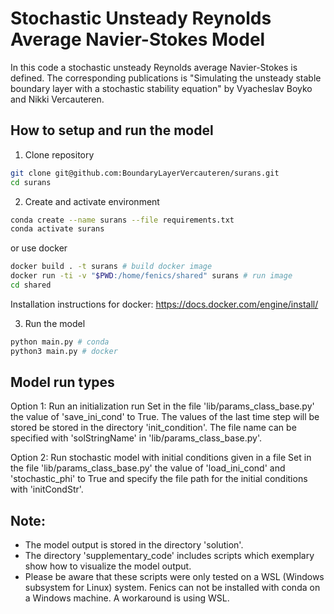 # Stochastic Unsteady Reynolds Average Navier-Stokes Model
In this code a stochastic unsteady Reynolds average Navier-Stokes is defined. The corresponding publications is 
"Simulating the unsteady stable boundary layer with a stochastic stability equation" by Vyacheslav Boyko and Nikki Vercauteren.

## How to setup and run the model
1. Clone repository
```bash
git clone git@github.com:BoundaryLayerVercauteren/surans.git
cd surans
```

2. Create and activate environment
```bash
conda create --name surans --file requirements.txt
conda activate surans
```
or use docker
```bash
docker build . -t surans # build docker image
docker run -ti -v "$PWD:/home/fenics/shared" surans # run image
cd shared
```
Installation instructions for docker: https://docs.docker.com/engine/install/

3. Run the model
```bash
python main.py # conda
python3 main.py # docker
```

## Model run types
Option 1: Run an initialization run
Set in the file 'lib/params_class_base.py' the value of 'save_ini_cond' to True. The values of the last time step 
will be stored be stored in the directory 'init_condition'. The file name can be specified with 'solStringName' in 'lib/params_class_base.py'.

Option 2: Run stochastic model with initial conditions given in a file
Set in the file 'lib/params_class_base.py' the value of 'load_ini_cond' and 'stochastic_phi' to True and specify the file path for the initial conditions with 'initCondStr'.

## Note:
* The model output is stored in the directory 'solution'. 
* The directory 'supplementary_code' includes scripts which exemplary show how to visualize the model output.
* Please be aware that these scripts were only tested on a WSL (Windows subsystem for Linux) system. Fenics can not be installed with conda on a
Windows machine. A workaround is using WSL.